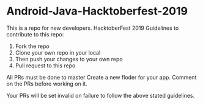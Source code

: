 # Android-Java-Hacktoberfest-2019
This is a repo for new developers. 
HacktoberFest 2019
Guidelines to contribute to this repo:
1. Fork the repo
2. Clone your own repo in your local 
3. Then push your changes to your own repo
4. Pull request to this repo

All PRs must be done to master
Create a new floder for your app.
Comment on the PRs before working on it.

Your PRs will be set invalid on failure to follow the above stated guidelines.
